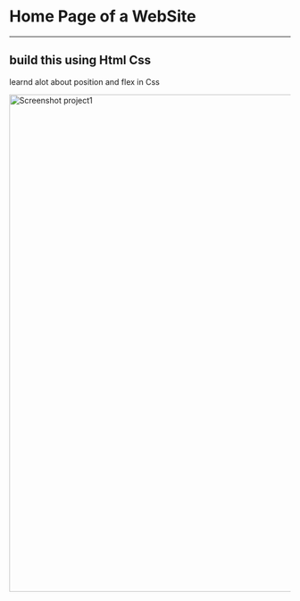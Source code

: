 # Home Page of a WebSite
---
## build this using Html Css 

learnd alot about position and flex in Css



<img width="891" alt="Screenshot project1" src="https://user-images.githubusercontent.com/109078342/200651408-8d11e76e-eea5-4178-a40d-321d5f9c9335.png">
